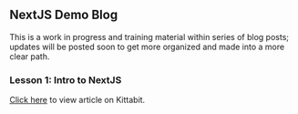 ## NextJS Demo Blog 

This is a work in progress and training material within series of blog posts; updates will be posted soon to get more organized and made into a more clear path.

### Lesson 1:  Intro to NextJS
[Click here](https://kittabit.com/saying-hello-to-next-js/) to view article on Kittabit.
